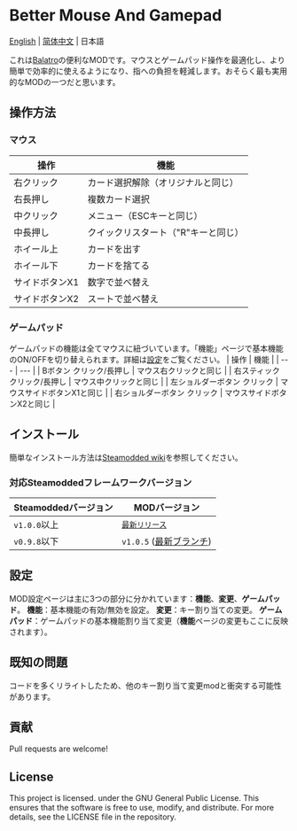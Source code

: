 # Better Mouse And Gamepad

[English](/README.md) | [简体中文](/README_ZH.md) | 日本語

これは[Balatro](https://store.steampowered.com/app/2379780/Balatro/)の便利なMODです。マウスとゲームパッド操作を最適化し、より簡単で効率的に使えるようになり、指への負担を軽減します。おそらく最も実用的なMODの一つだと思います。

## 操作方法

### マウス
| 操作       | 機能               |
| ---       | ---                |
| 右クリック   | カード選択解除（オリジナルと同じ） |
| 右長押し   | 複数カード選択        |
| 中クリック   | メニュー（ESCキーと同じ） |
| 中長押し   | クイックリスタート（"R"キーと同じ） |
| ホイール上   | カードを出す        |
| ホイール下   | カードを捨てる      |
| サイドボタンX1 | 数字で並べ替え       |
| サイドボタンX2 | スートで並べ替え     |

### ゲームパッド
ゲームパッドの機能は全てマウスに紐づいています。「機能」ページで基本機能のON/OFFを切り替えられます。詳細は[設定](#設定)をご覧ください。
| 操作            | 機能         |
| ---             | ---          |
| Bボタン クリック/長押し | マウス右クリックと同じ |
| 右スティック クリック/長押し | マウス中クリックと同じ |
| 左ショルダーボタン クリック | マウスサイドボタンX1と同じ |
| 右ショルダーボタン クリック | マウスサイドボタンX2と同じ |

## インストール
簡単なインストール方法は[Steamodded wiki](https://github.com/Steamodded/smods/wiki)を参照してください。

### 対応Steamoddedフレームワークバージョン
| Steamoddedバージョン | MODバージョン |
| ---    | ---   |
| `v1.0.0`以上    | [`最新リリース`](https://github.com/Kooluve/Better-Mouse-And-Gamepad/releases/latest) |
| `v0.9.8`以下    | `v1.0.5` ([最新ブランチ](https://github.com/Kooluve/Better-Mouse-And-Gamepad/releases/tag/v1.0.5d)) |

## 設定

MOD設定ページは主に3つの部分に分かれています：**機能**、**変更**、**ゲームパッド**。
**機能**：基本機能の有効/無効を設定。
**変更**：キー割り当ての変更。
**ゲームパッド**：ゲームパッドの基本機能割り当て変更（**機能**ページの変更もここに反映されます）。

## 既知の問題

コードを多くリライトしたため、他のキー割り当て変更modと衝突する可能性があります。

## 貢献

Pull requests are welcome!

## License

This project is licensed. under the GNU General Public License. This ensures that the software is free to use, modify, and distribute. For more details, see the LICENSE file in the repository.

